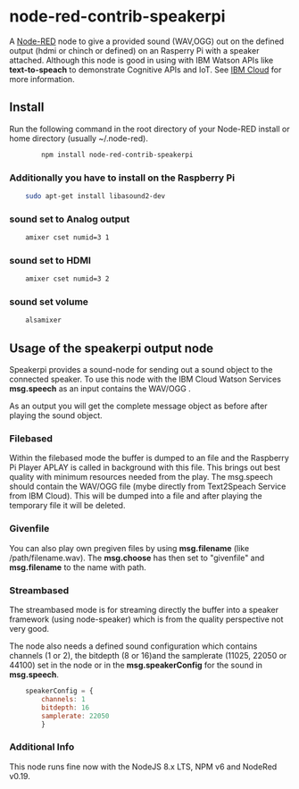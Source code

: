 # node-red-contrib-speakerpi

A <a href="http://nodered.org" target="_new">Node-RED</a> node to give a provided sound (WAV,OGG) out on the defined output (hdmi or chinch or defined) on an Rasperry Pi with a speaker attached.
Although this node is good in using with IBM Watson APIs like <b>text-to-speach</b> to demonstrate Cognitive APIs and IoT. See <a href="https://console.bluemix.net/developer/watson/services" target="_new">IBM Cloud</a> for more information.

## Install

Run the following command in the root directory of your Node-RED install or home directory (usually ~/.node-red).

```sh
        npm install node-red-contrib-speakerpi
```

### Additionally you have to install on the Raspberry Pi 
```sh
	sudo apt-get install libasound2-dev
```

### sound set to Analog output
```sh
	amixer cset numid=3 1
```

### sound set to HDMI
```sh
	amixer cset numid=3 2
```

### sound set volume
```sh
	alsamixer
```

## Usage of the speakerpi output node

Speakerpi provides a sound-node for sending out a sound object to the connected speaker.
To use this node with the IBM Cloud Watson Services <b>msg.speech</b> as an input contains the WAV/OGG .

As an output you will get the complete message object as before after playing the sound object.

### Filebased

Within the filebased mode the buffer is dumped to an file and the Raspberry Pi Player APLAY is called in background with this file. This brings out best quality with minimum resources needed from the play.
The msg.speech should contain the WAV/OGG file (mybe directly from Text2Speach Service from IBM Cloud). This will be dumped into a file and after playing the temporary file it will be deleted.

### Givenfile

You can also play own pregiven files by using <b>msg.filename</b> (like /path/filename.wav). The <b>msg.choose</b> has then set to "givenfile" and <b>msg.filename</b> to the name with path.

### Streambased

The streambased mode is for streaming directly the buffer into a speaker framework (using node-speaker) which is from the quality perspective not very good.

The node also needs a defined sound configuration which contains channels (1 or 2), the bitdepth (8 or 16)and the samplerate (11025, 22050 or 44100) set in the node or in the <b>msg.speakerConfig</b> for the sound in <b>msg.speech</b>.

```javascript
	speakerConfig = {
		channels: 1
		bitdepth: 16
		samplerate: 22050
		}
```

### Additional Info
This node runs fine now with the NodeJS 8.x LTS, NPM v6 and NodeRed v0.19.